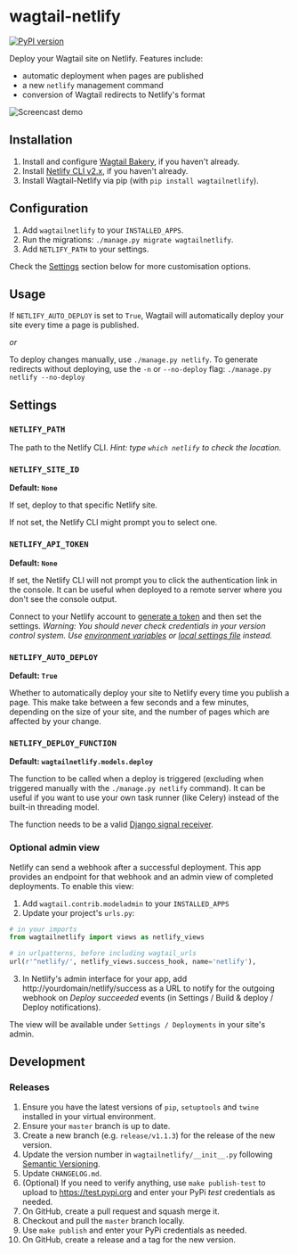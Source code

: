 # wagtail-netlify

[![PyPI version](https://badge.fury.io/py/wagtailnetlify.svg)](https://badge.fury.io/py/wagtailnetlify)

Deploy your Wagtail site on Netlify. Features include:

 - automatic deployment when pages are published
 - a new `netlify` management command
 - conversion of Wagtail redirects to Netlify's format

![Screencast demo](https://tom.s3.amazonaws.com/wagtail-netlify.gif)

## Installation

1. Install and configure [Wagtail Bakery](https://github.com/moorinteractive/wagtail-bakery), if you haven't already.
2. Install [Netlify CLI v2.x](https://www.netlify.com/docs/cli/#installation), if you haven't already.
3. Install Wagtail-Netlify via pip (with `pip install wagtailnetlify`).

## Configuration

1. Add `wagtailnetlify` to your `INSTALLED_APPS`.
2. Run the migrations: `./manage.py migrate wagtailnetlify`.
3. Add `NETLIFY_PATH` to your settings.

Check the [Settings](#settings) section below for more customisation options.

## Usage

If `NETLIFY_AUTO_DEPLOY` is set to `True`, Wagtail will automatically deploy your site every time a page is published.

*or*

To deploy changes manually, use `./manage.py netlify`. To generate redirects without deploying, use the `-n` or `--no-deploy` flag: `./manage.py netlify --no-deploy`

## Settings

### `NETLIFY_PATH`

The path to the Netlify CLI. *Hint: type `which netlify` to check the location.*

### `NETLIFY_SITE_ID`

**Default: `None`**

If set, deploy to that specific Netlify site.

If not set, the Netlify CLI might prompt you to select one.

### `NETLIFY_API_TOKEN`

**Default: `None`**

If set, the Netlify CLI will not prompt you to click the authentication link in the console. It can be useful when deployed to a remote server where you don't see the console output.

Connect to your Netlify account to [generate a token](https://app.netlify.com/account/applications) and then set the settings. *Warning: You should never check credentials in your version control system. Use [environment variables](https://django-environ.readthedocs.io/en/latest/) or [local settings file](http://techstream.org/Bits/Local-Settings-in-django) instead.*

### `NETLIFY_AUTO_DEPLOY`

**Default: `True`**

Whether to automatically deploy your site to Netlify every time you publish a page. This make take between a few seconds and a few minutes, depending on the size of your site, and the number of pages which are affected by your change.

### `NETLIFY_DEPLOY_FUNCTION`

**Default: `wagtailnetlify.models.deploy`**

The function to be called when a deploy is triggered (excluding when triggered manually with the `./manage.py netlify` command). It can be useful if you want to use your own task runner (like Celery) instead of the built-in threading model.

The function needs to be a valid [Django signal receiver](https://docs.djangoproject.com/en/2.1/topics/signals/#receiver-functions).

### Optional admin view

Netlify can send a webhook after a successful deployment. This app provides an endpoint for that webhook and an admin view of completed deployments. To enable this view:

1. Add `wagtail.contrib.modeladmin` to your `INSTALLED_APPS`
1. Update your project's `urls.py`:

```python
# in your imports
from wagtailnetlify import views as netlify_views

# in urlpatterns, before including wagtail_urls
url(r'^netlify/', netlify_views.success_hook, name='netlify'),
```

3. In Netlify's admin interface for your app, add http://yourdomain/netlify/success as a URL to notify for the outgoing webhook on *Deploy succeeded* events (in Settings / Build & deploy / Deploy notifications).

The view will be available under `Settings / Deployments` in your site's admin.

## Development

### Releases

1. Ensure you have the latest versions of `pip`, `setuptools` and `twine` installed in your virtual environment.
1. Ensure your `master` branch is up to date.
1. Create a new branch (e.g. `release/v1.1.3`) for the release of the new version.
1. Update the version number in `wagtailnetlify/__init__.py` following [Semantic Versioning](http://semver.org/spec/v2.0.0.html).
1. Update `CHANGELOG.md`.
1. (Optional) If you need to verify anything, use `make publish-test` to upload to https://test.pypi.org and enter your PyPi *test* credentials as needed.
1. On GitHub, create a pull request and squash merge it.
1. Checkout and pull the `master` branch locally.
1. Use `make publish` and enter your PyPi credentials as needed.
1. On GitHub, create a release and a tag for the new version.
